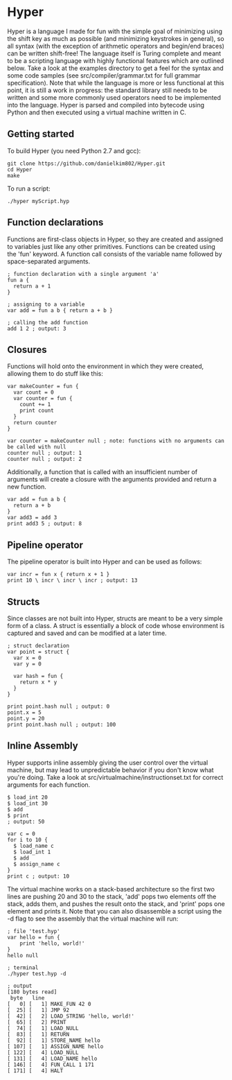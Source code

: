 # Hyper
Hyper is a language I made for fun with the simple goal of minimizing using the shift key as much as possible (and minimizing keystrokes in general), so all syntax (with the exception of arithmetic operators and begin/end braces) can be written shift-free! The language itself is Turing complete and meant to be a scripting language with highly functional features which are outlined below. Take a look at the examples directory to get a feel for the syntax and some code samples (see src/compiler/grammar.txt for full grammar specification). Note that while the language is more or less functional at this point, it is still a work in progress: the standard library still needs to be written and some more commonly used operators need to be implemented into the language. Hyper is parsed and compiled into bytecode using Python and then executed using a virtual machine written in C.

## Getting started
To build Hyper (you need Python 2.7 and gcc):
```
git clone https://github.com/danielkim802/Hyper.git
cd Hyper
make
```
To run a script:
```
./hyper myScript.hyp
```

## Function declarations
Functions are first-class objects in Hyper, so they are created and assigned to variables just like any other primitives. Functions can be created using the 'fun' keyword. A function call consists of the variable name followed by space-separated arguments.
```
; function declaration with a single argument 'a'
fun a {
  return a + 1
}

; assigning to a variable
var add = fun a b { return a + b }

; calling the add function
add 1 2 ; output: 3
```

## Closures
Functions will hold onto the environment in which they were created, allowing them to do stuff like this:
```
var makeCounter = fun {
  var count = 0
  var counter = fun {
    count += 1
    print count
  }
  return counter
}

var counter = makeCounter null ; note: functions with no arguments can be called with null
counter null ; output: 1
counter null ; output: 2
```
Additionally, a function that is called with an insufficient number of arguments will create a closure with the arguments provided and return a new function.
```
var add = fun a b {
  return a + b
}
var add3 = add 3
print add3 5 ; output: 8
```

## Pipeline operator
The pipeline operator is built into Hyper and can be used as follows:
```
var incr = fun x { return x + 1 }
print 10 \ incr \ incr \ incr ; output: 13
```

## Structs
Since classes are not built into Hyper, structs are meant to be a very simple form of a class. A struct is essentially a block of code whose environment is captured and saved and can be modified at a later time. 
```
; struct declaration
var point = struct {
  var x = 0
  var y = 0

  var hash = fun {
    return x * y
  }
}

print point.hash null ; output: 0
point.x = 5
point.y = 20
print point.hash null ; output: 100
```

## Inline Assembly
Hyper supports inline assembly giving the user control over the virtual machine, but may lead to unpredictable behavior if you don't know what you're doing. Take a look at src/virtualmachine/instructionset.txt for correct arguments for each function.
```
$ load_int 20
$ load_int 30
$ add
$ print
; output: 50

var c = 0
for i to 10 {
  $ load_name c
  $ load_int 1
  $ add
  $ assign_name c
}
print c ; output: 10
```
The virtual machine works on a stack-based architecture so the first two lines are pushing 20 and 30 to the stack, 'add' pops two elements off the stack, adds them, and pushes the result onto the stack, and 'print' pops one element and prints it. Note that you can also disassemble a script using the -d flag to see the assembly that the virtual machine will run:
```
; file 'test.hyp'
var hello = fun {
	print 'hello, world!'
}
hello null

; terminal
./hyper test.hyp -d

; output
[180 bytes read]
 byte   line
[   0] [   1] MAKE_FUN 42 0 
[  25] [   1] JMP 92
[  42] [   2] LOAD_STRING 'hello, world!'
[  65] [   2] PRINT
[  74] [   1] LOAD_NULL
[  83] [   1] RETURN
[  92] [   1] STORE_NAME hello
[ 107] [   1] ASSIGN_NAME hello
[ 122] [   4] LOAD_NULL
[ 131] [   4] LOAD_NAME hello
[ 146] [   4] FUN_CALL 1 171
[ 171] [   4] HALT
```
